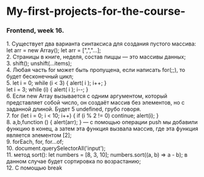# My-first-projects-for-the-course-
<h3> Frontend, week 16. </h3>
1. Существует два варианта синтаксиса для создания пустого массива: let arr = new Array(); let arr = [",","...]; <br>
2. Страницы в книге, неделя, состав пиццы — это массивы данных; <br>
3. shift(); unshift(...items); <br>
4. Любая часть for может быть пропущена, если написать for(;;), то будет бесконечный цикл; <br>
5. let i = 0;
while (i < 3) {
  alert( i );
  i++;
}
<br>
let i = 3;
while (i) {
  alert( i );
  i--;
}
<br>
6. Если new Array вызывается с одним аргументом, который представляет собой число, он создаёт массив без элементов, но с заданной длиной. Будет 5 undefined, грубо говоря. <br>
7. 
for (let i = 0; i < 10; i++) {
  if (i % 2 != 0)
		continue;
	alert(i); 
}
<br>
8. a,b,function () {
  alert(arr);
} — с помощью операции push мы добавили функцию в конец, а затем эта функция вызвала массив, где эта функция является элементом [2];
<br>
9. forEach, for, for...of;<br>
10. document.querySelectorAll('input');<br>
11. метод sort():
let numbers = [8, 3, 10];
numbers.sort((a, b) => a - b);
в данном случае будет сортировка по возрастанию;
<br>
12. С помощью break<br>

